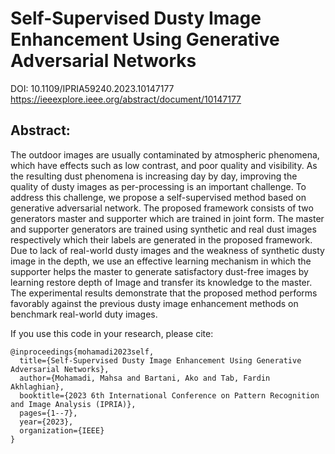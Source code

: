 # Self-Supervised Dusty Image Enhancement Using Generative Adversarial Networks
DOI: 10.1109/IPRIA59240.2023.10147177
https://ieeexplore.ieee.org/abstract/document/10147177
## Abstract:
The outdoor images are usually contaminated by atmospheric phenomena, which have effects such as low contrast, and poor quality and visibility. As the resulting dust phenomena is increasing day by day, improving the quality of dusty images as per-processing is an important challenge. To address this challenge, we propose a self-supervised method based on generative adversarial network. The proposed framework consists of two generators master and supporter which are trained in joint form. The master and supporter generators are trained using synthetic and real dust images respectively which their labels are generated in the proposed framework. Due to lack of real-world dusty images and the weakness of synthetic dusty image in the depth, we use an effective learning mechanism in which the supporter helps the master to generate satisfactory dust-free images by learning restore depth of Image and transfer its knowledge to the master. The experimental results demonstrate that the proposed method performs favorably against the previous dusty image enhancement methods on benchmark real-world duty images.


If you use this code in your research, please cite:
```
@inproceedings{mohamadi2023self,
  title={Self-Supervised Dusty Image Enhancement Using Generative Adversarial Networks},
  author={Mohamadi, Mahsa and Bartani, Ako and Tab, Fardin Akhlaghian},
  booktitle={2023 6th International Conference on Pattern Recognition and Image Analysis (IPRIA)},
  pages={1--7},
  year={2023},
  organization={IEEE}
}
```
